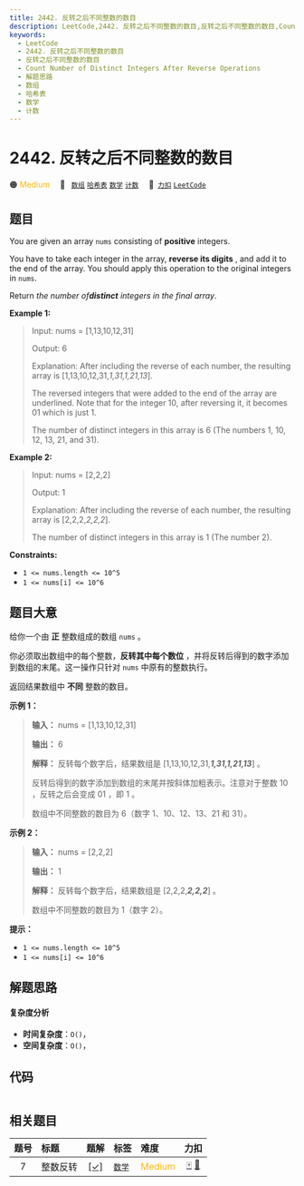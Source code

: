 ```yaml
---
title: 2442. 反转之后不同整数的数目
description: LeetCode,2442. 反转之后不同整数的数目,反转之后不同整数的数目,Count Number of Distinct Integers After Reverse Operations,解题思路,数组,哈希表,数学,计数
keywords:
  - LeetCode
  - 2442. 反转之后不同整数的数目
  - 反转之后不同整数的数目
  - Count Number of Distinct Integers After Reverse Operations
  - 解题思路
  - 数组
  - 哈希表
  - 数学
  - 计数
---
```


# 2442. 反转之后不同整数的数目

🟠 <font color=#ffb800>Medium</font>&emsp; 🔖&ensp; [`数组`](/tag/array.md) [`哈希表`](/tag/hash-table.md) [`数学`](/tag/math.md) [`计数`](/tag/counting.md)&emsp; 🔗&ensp;[`力扣`](https://leetcode.cn/problems/count-number-of-distinct-integers-after-reverse-operations) [`LeetCode`](https://leetcode.com/problems/count-number-of-distinct-integers-after-reverse-operations)

## 题目

You are given an array `nums` consisting of **positive** integers.

You have to take each integer in the array, **reverse its digits** , and add
it to the end of the array. You should apply this operation to the original
integers in `nums`.

Return _the number of**distinct** integers in the final array_.



**Example 1:**

> Input: nums = [1,13,10,12,31]
> 
> Output: 6
> 
> Explanation: After including the reverse of each number, the resulting array is [1,13,10,12,31,_1,31,1,21,13_].
> 
> The reversed integers that were added to the end of the array are underlined. Note that for the integer 10, after reversing it, it becomes 01 which is just 1.
> 
> The number of distinct integers in this array is 6 (The numbers 1, 10, 12, 13, 21, and 31).

**Example 2:**

> Input: nums = [2,2,2]
> 
> Output: 1
> 
> Explanation: After including the reverse of each number, the resulting array is [2,2,2,_2,2,2_].
> 
> The number of distinct integers in this array is 1 (The number 2).

**Constraints:**

  * `1 <= nums.length <= 10^5`
  * `1 <= nums[i] <= 10^6`


## 题目大意

给你一个由 **正** 整数组成的数组 `nums` 。

你必须取出数组中的每个整数，**反转其中每个数位** ，并将反转后得到的数字添加到数组的末尾。这一操作只针对 `nums` 中原有的整数执行。

返回结果数组中 **不同** 整数的数目。



**示例 1：**

> 
> 
> 
> 
> 
> **输入：** nums = [1,13,10,12,31]
> 
> **输出：** 6
> 
> **解释：** 反转每个数字后，结果数组是 [1,13,10,12,31,_**1,31,1,21,13**_] 。
> 
> 反转后得到的数字添加到数组的末尾并按斜体加粗表示。注意对于整数 10 ，反转之后会变成 01 ，即 1 。
> 
> 数组中不同整数的数目为 6（数字 1、10、12、13、21 和 31）。

**示例 2：**

> 
> 
> 
> 
> 
> **输入：** nums = [2,2,2]
> 
> **输出：** 1
> 
> **解释：** 反转每个数字后，结果数组是 [2,2,2,_**2,2,2**_] 。
> 
> 数组中不同整数的数目为 1（数字 2）。
> 
> 



**提示：**

  * `1 <= nums.length <= 10^5`
  * `1 <= nums[i] <= 10^6`


## 解题思路

#### 复杂度分析

- **时间复杂度**：`O()`，
- **空间复杂度**：`O()`，

## 代码

```javascript

```

## 相关题目

<!-- prettier-ignore -->
| 题号 | 标题 | 题解 | 标签 | 难度 | 力扣 |
| :------: | :------ | :------: | :------ | :------ | :------: |
| 7 | 整数反转 | [[✓]](/problem/0007.md) |  [`数学`](/tag/math.md) | <font color=#ffb800>Medium</font> | [🀄️](https://leetcode.cn/problems/reverse-integer) [🔗](https://leetcode.com/problems/reverse-integer) |